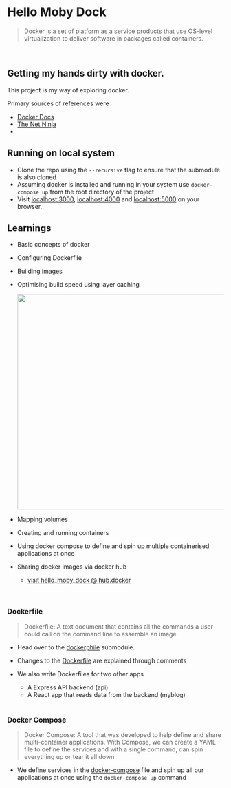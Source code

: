 # Hello Moby Dock

> Docker is a set of platform as a service products that use OS-level virtualization to deliver software in packages called containers.

<br>

## Getting my hands dirty with docker.

This project is my way of exploring docker.

Primary sources of references were


- <a href="https://docs.docker.com/get-started/overview/" target="_blank" >Docker Docs</a>
- <a href="https://youtube.com/playlist?list=PL4cUxeGkcC9hxjeEtdHFNYMtCpjNBm3h7" target="_blank" >The Net Ninja</a>
- 

## Running on local system

- Clone the repo using the `--recursive` flag to ensure that the submodule is also cloned
- Assuming docker is installed and running in your system use
  `docker-compose up` from the root directory of the project
- Visit <a href="http://localhost:3000/" target="_blank" rel="noopener noreferrer">localhost:3000</a>, <a href="http://localhost:4000/" target="_blank" rel="noopener noreferrer">localhost:4000</a> and <a href="http://localhost:5000/" target="_blank" rel="noopener noreferrer">localhost:5000</a> on your browser.

## Learnings

- Basic concepts of docker
- Configuring Dockerfile
- Building images
- Optimising build speed using layer caching
    <div>
    <img src="https://github.com/dwi13L/the_dockerphile/raw/0bd8350cb0e1a4cefae90661e32527854b96707c/Build%20Speed%20Comparison.png" width="500"/>
    </div>

- Mapping volumes
- Creating and running containers
- Using docker compose to define and spin up multiple containerised applications at once
- Sharing docker images via docker hub
  - <a href="https://hub.docker.com/repository/docker/dwi13l/hello_moby_dock" target="_blank" rel="noopener noreferrer">visit hello_moby_dock @ hub.docker</a>

<br>

### Dockerfile

> Dockerfile: A text document that contains all the commands a user could call on the command line to assemble an image

- Head over to the 
<a href="https://github.com/dwi13L/the_dockerphile/tree/fa862932e1e64b8282845abd0e56a367fa2a6b8f" target="_blank" rel="noopener noreferrer">dockerphile</a> submodule.
- Changes to the <a href="https://github.com/dwi13L/the_dockerphile/blob/2a1eed6312e81da83449dc90aa57d878ea08eb52/Dockerfile" target="_blank" rel="noopener noreferrer">Dockerfile</a> are explained through comments
- We also write Dockerfiles for two other apps

  - A Express API backend (api)
  - A React app that reads data from the backend (myblog)

  <br>

### Docker Compose

> Docker Compose: A tool that was developed to help define and share multi-container applications. With Compose, we can create a YAML file to define the services and with a single command, can spin everything up or tear it all down

- We define services in the <a href="https://github.com/dwi13L/moby-dock-meets/blob/db65796d9c17e4cc4684f88968691e5b5560ed4d/docker-compose.yaml" target="_blank" rel="noopener noreferrer">docker-compose</a> file and spin up all our applications at once using the `docker-compose up` command
